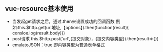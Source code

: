 ## vue-resource基本使用 ##

- 当发起get请求之后，通过.then来设置成功的回调函数 例如:this.$http.get(url地址,【options】).then(function(result){ consloe.log(result.body)})
- post请求 this.$http.post('url',{提交对象}，{提交内容类型}).then(result=>{})
- emulateJSON：true 即内容类型为普通表单格式